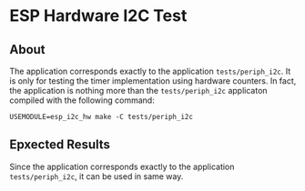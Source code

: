 # ESP Hardware I2C Test

## About

The application corresponds exactly to the application `tests/periph_i2c`.
It is only for testing the timer implementation using hardware counters.
In fact, the application is nothing more than the `tests/periph_i2c`
applicaton compiled with the following command:

```
USEMODULE=esp_i2c_hw make -C tests/periph_i2c
```

## Epxected Results

Since the application corresponds exactly to the application `tests/periph_i2c`,
it can be used in same way.
